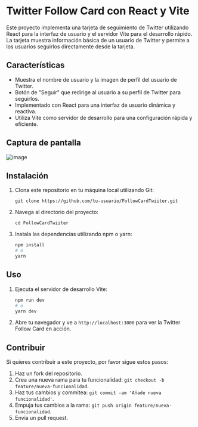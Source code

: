 # Twitter Follow Card con React y Vite

Este proyecto implementa una tarjeta de seguimiento de Twitter utilizando React para la interfaz de usuario y el servidor Vite para el desarrollo rápido. La tarjeta muestra información básica de un usuario de Twitter y permite a los usuarios seguirlos directamente desde la tarjeta.

## Características

- Muestra el nombre de usuario y la imagen de perfil del usuario de Twitter.
- Botón de "Seguir" que redirige al usuario a su perfil de Twitter para seguirlos.
- Implementado con React para una interfaz de usuario dinámica y reactiva.
- Utiliza Vite como servidor de desarrollo para una configuración rápida y eficiente.

## Captura de pantalla

![image](https://github.com/ljaramillocanas/FollowCardTwiiter/assets/101465088/21a9dee9-8bfe-4519-bbe7-df3021ef5bf6)

## Instalación

1. Clona este repositorio en tu máquina local utilizando Git:

   ```
   git clone https://github.com/tu-usuario/FollowCardTwiiter.git
   ```

2. Navega al directorio del proyecto:

   ```
   cd FollowCardTwiiter
   ```

3. Instala las dependencias utilizando npm o yarn:

   ```bash
   npm install
   # o
   yarn
   ```

## Uso

1. Ejecuta el servidor de desarrollo Vite:

   ```bash
   npm run dev
   # o
   yarn dev
   ```

2. Abre tu navegador y ve a `http://localhost:3000` para ver la Twitter Follow Card en acción.

## Contribuir

Si quieres contribuir a este proyecto, por favor sigue estos pasos:

1. Haz un fork del repositorio.
2. Crea una nueva rama para tu funcionalidad: `git checkout -b feature/nueva-funcionalidad`.
3. Haz tus cambios y commitea: `git commit -am 'Añade nueva funcionalidad'`.
4. Empuja tus cambios a la rama: `git push origin feature/nueva-funcionalidad`.
5. Envía un pull request.






